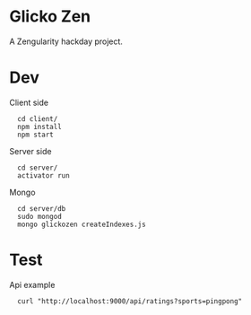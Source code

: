 Glicko Zen
===

A Zengularity hackday project.


# Dev

Client side

```
  cd client/
  npm install
  npm start
```

Server side

```
  cd server/
  activator run
```

Mongo

```
  cd server/db
  sudo mongod
  mongo glickozen createIndexes.js
```

# Test

Api example

```
  curl "http://localhost:9000/api/ratings?sports=pingpong"
```
